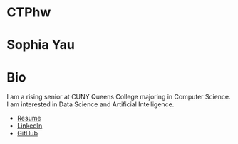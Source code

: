 # CTPhw
# Sophia Yau
# Bio
I am a rising senior at CUNY Queens College majoring in Computer Science. I am interested in Data Science and Artificial Intelligence. 
* [Resume](https://sophiayauresume.tiiny.site/)
* [LinkedIn](www.linkedin.com/in/sophiayau)
* [GitHub](https://github.com/sophiayau)
